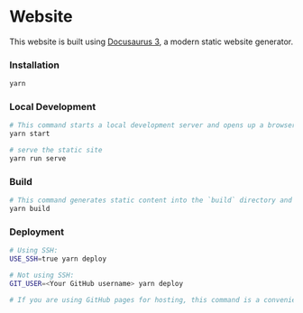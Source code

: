 # Website

This website is built using [Docusaurus 3](https://docusaurus.io/), a modern static website generator.

### Installation

```sh
yarn
```

### Local Development

```sh
# This command starts a local development server and opens up a browser window. Most changes are reflected live without having to restart the server.
yarn start

# serve the static site
yarn run serve
```

### Build

```sh
# This command generates static content into the `build` directory and can be served using any static contents hosting service.
yarn build
```

### Deployment

```sh
# Using SSH:
USE_SSH=true yarn deploy

# Not using SSH:
GIT_USER=<Your GitHub username> yarn deploy

# If you are using GitHub pages for hosting, this command is a convenient way to build the website and push to the `gh-pages` branch.
```
